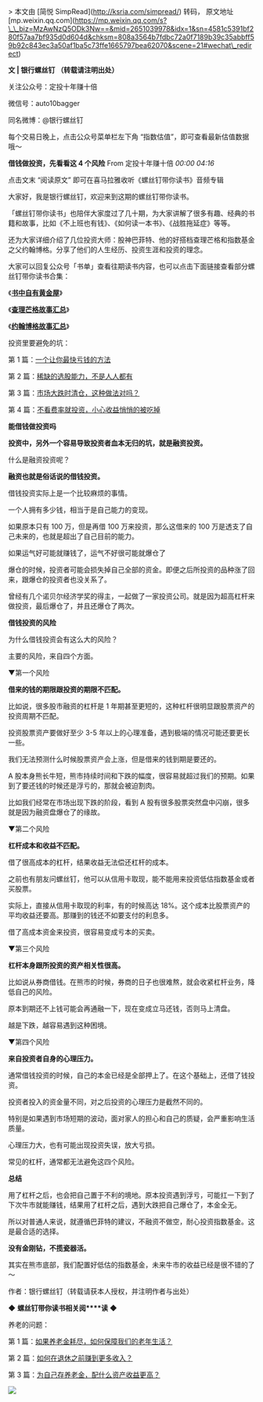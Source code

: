 \> 本文由 \[简悦 SimpRead\](http://ksria.com/simpread/) 转码， 原文地址 \[mp.weixin.qq.com\](https://mp.weixin.qq.com/s?\_\_biz=MzAwNzQ5ODk3Nw==&mid=2651039978&idx=1&sn=4581c5391bf280f57aa7bf935d0d604d&chksm=808a3564b7fdbc72a0f7189b39c35abbff59b92c843ec3a50af1ba5c73ffe1665797bea62070&scene=21#wechat\_redirect)

 **文 | 银行螺丝钉 （转载请注明出处）**

关注公众号：定投十年赚十倍

微信号：auto10bagger

同名微博：@银行螺丝钉  

每个交易日晚上，点击公众号菜单栏左下角 “指数估值”，即可查看最新估值数据哦～

**借钱做投资，先看看这 4 个风险** From 定投十年赚十倍 _00:00_ _04:16_

点击文末 “阅读原文” 即可在喜马拉雅收听《螺丝钉带你读书》音频专辑  

大家好，我是银行螺丝钉，欢迎来到这期的螺丝钉带你读书。

「螺丝钉带你读书」也陪伴大家度过了几十期，为大家讲解了很多有趣、经典的书籍和故事，比如《不上班也有钱》、《如何读一本书》、《战胜拖延症》等等。

还为大家详细介绍了几位投资大师：股神巴菲特、他的好搭档查理芒格和指数基金之父约翰博格。分享了他们的人生经历、投资生涯和投资的理念。

大家可以回复公众号「书单」查看往期读书内容，也可以点击下面链接查看部分螺丝钉带你读书合集：

《[**书中自有黄金屋**](http://mp.weixin.qq.com/s?__biz=MzAwNzQ5ODk3Nw==&mid=2651035952&idx=1&sn=b9c5a2afad856a8651f5034950f4dcac&chksm=808a04beb7fd8da80033025188a841673515aac1d0ec36e590e29d33a7a58576b362adbd958e&scene=21#wechat_redirect)》

《[**查理芒格故事汇总**](http://mp.weixin.qq.com/s?__biz=MzAwNzQ5ODk3Nw==&mid=2651036935&idx=2&sn=83f3fd9c227cee04eca26c2a52292cca&chksm=808a0089b7fd899f84c52a86fbf970b479a217ec6719f41f2763d76a105c17ffdd9243415fb4&scene=21#wechat_redirect)》

《[**约翰博格故事汇总**](http://mp.weixin.qq.com/s?__biz=MzAwNzQ5ODk3Nw==&mid=2651038207&idx=2&sn=0dc766cd2a44f8a050eda4e77caba220&chksm=808a3c71b7fdb56776a3b959d7e554001826ec2b96ea93beae6d1e80fd1df0e1d658838a9149&scene=21#wechat_redirect)》

投资里要避免的坑：

第 1 篇：[一个让你最快亏钱的方法](http://mp.weixin.qq.com/s?__biz=MzAwNzQ5ODk3Nw==&mid=2651039751&idx=1&sn=d860fbb745213fc70baf06f8e9945ff9&chksm=808a3589b7fdbc9f1dec4c90ed313f052c7368854c826960d594e9455f686500cc8a8249cddd&scene=21#wechat_redirect) 

第 2 篇：[稀缺的选股能力，不是人人都有](http://mp.weixin.qq.com/s?__biz=MzAwNzQ5ODk3Nw==&mid=2651039804&idx=1&sn=cde09aee78bd25ceaa712b30d93bc4e9&chksm=808a35b2b7fdbca4cd61508e6d8b2e3646559d6187206057a28486ff85b38a560f6bb1d20f4a&scene=21#wechat_redirect)

第 3 篇：[市场大跌时清仓，这种做法对吗？](http://mp.weixin.qq.com/s?__biz=MzAwNzQ5ODk3Nw==&mid=2651039866&idx=1&sn=caeafff864912f827d73e11d5f6b790e&chksm=808a35f4b7fdbce202d95f26c5cc55f4d2bd1d6cdfd159a9843049599c326923eb35fcc0a007&scene=21#wechat_redirect)

第 4 篇：[不看费率就投资，小心收益悄悄的被吃掉](http://mp.weixin.qq.com/s?__biz=MzAwNzQ5ODk3Nw==&mid=2651039924&idx=1&sn=286da6e4daf0a73d93d19a3dc30d40cd&chksm=808a353ab7fdbc2cecb9dde3dcfc490457777623f2c0ede96cc92615ffa45f57000d8ec9a71d&scene=21#wechat_redirect)

**能借钱做投资吗**

**投资中，另外一个容易导致投资者血本无归的坑，就是融资投资。**

什么是融资投资呢？

**融资也就是俗话说的借钱投资。**

借钱投资实际上是一个比较麻烦的事情。

一个人拥有多少钱，相当于是自己能力的变现。

如果原本只有 100 万，但是再借 100 万来投资，那么这借来的 100 万是透支了自己未来的，也就是超出了自己目前的能力。

如果运气好可能就赚钱了，运气不好很可能就爆仓了

爆仓的时候，投资者可能会损失掉自己全部的资金。即便之后所投资的品种涨了回来，跟爆仓的投资者也没关系了。

曾经有几个诺贝尔经济学奖的得主，一起做了一家投资公司。就是因为超高杠杆来做投资，最后爆仓了，并且还爆仓了两次。

**借钱投资的风险**

为什么借钱投资会有这么大的风险？

主要的风险，来自四个方面。

▼第一个风险

**借来的钱的期限跟投资的期限不匹配。**

比如说，很多股市融资的杠杆是 1 年期甚至更短的，这种杠杆很明显跟股票资产的投资周期不匹配。

投资股票资产要做好至少 3-5 年以上的心理准备，遇到极端的情况可能还要更长一些。

我们无法预测什么时候股票资产会上涨，但是借来的钱到期是要还的。

A 股本身熊长牛短，熊市持续时间和下跌的幅度，很容易就超过我们的预期。如果到了要还钱的时候还是浮亏的，那就会被迫割肉。

比如我们经常在市场出现下跌的阶段，看到 A 股有很多股票突然盘中闪崩，很多就是因为融资盘爆仓了的缘故。

▼第二个风险

**杠杆成本和收益不匹配。**

借了很高成本的杠杆，结果收益无法偿还杠杆的成本。

之前也有朋友问螺丝钉，他可以从信用卡取现，能不能用来投资低估指数基金或者买股票。

实际上，直接从信用卡取现的利率，有的时候高达 18%。这个成本比股票资产的平均收益还要高。那赚到的钱还不如要支付的利息多。

借了高成本资金来投资，很容易变成亏本的买卖。

▼第三个风险

**杠杆本身跟所投资的资产相关性很高。**

比如说从券商借钱。在熊市的时候，券商的日子也很难熬，就会收紧杠杆业务，降低自己的风险。

原本到期还不上钱可能会再通融一下，现在变成立马还钱，否则马上清盘。

越是下跌，越容易遇到这种困境。

▼第四个风险

**来自投资者自身的心理压力。**

通常借钱投资的时候，自己的本金已经是全部押上了。在这个基础上，还借了钱投资。

投资者投入的资金量不同，对之后投资的心理压力是截然不同的。

特别是如果遇到市场短期的波动，面对家人的担心和自己的质疑，会严重影响生活质量。

心理压力大，也有可能出现投资失误，放大亏损。

常见的杠杆，通常都无法避免这四个风险。

**总结**

用了杠杆之后，也会把自己置于不利的境地。原本投资遇到浮亏，可能扛一下到了下次牛市就能赚钱，结果用了杠杆之后，遇到大跌把自己爆仓了，本金全无。

所以对普通人来说，就遵循巴菲特的建议，不融资不做空，耐心投资指数基金。这是最合适的选择。

**没有金刚钻，不揽瓷器活。**

其实在熊市底部，我们配置好低估的指数基金，未来牛市的收益已经是很不错的了～

作者：银行螺丝钉（转载请获本人授权，并注明作者与出处）

**◆** **螺丝钉带你读书相关阅****读 ◆**

养老的问题：

第 1 篇：[如果养老金耗尽，如何保障我们的老年生活？](http://mp.weixin.qq.com/s?__biz=MzAwNzQ5ODk3Nw==&mid=2651038934&idx=1&sn=26335addd3ffd8db786c148aa1cace12&chksm=808a3958b7fdb04e7b2c5d272837e6af5c322102f68cc67522336453f3252b6973bf96e99ff2&scene=21#wechat_redirect)

第 2 篇：[如何在退休之前赚到更多收入？](http://mp.weixin.qq.com/s?__biz=MzAwNzQ5ODk3Nw==&mid=2651038992&idx=1&sn=5440c6d20ec471be93c0b1d6097a73c3&chksm=808a389eb7fdb188b442c8e397e4a4ea03697caea84257d8d91c3e91a4ae882b2a59aeabb0df&scene=21#wechat_redirect)

第 3 篇：[为自己存养老金，配什么资产收益更高？](http://mp.weixin.qq.com/s?__biz=MzAwNzQ5ODk3Nw==&mid=2651039052&idx=1&sn=ded669155a1beff3d3edac16a98eee14&chksm=808a38c2b7fdb1d4b23f525fcf95d94adb1fe410ac51498a1589e66a9b2a5d441675329f47c0&scene=21#wechat_redirect)

![](https://mmbiz.qpic.cn/mmbiz_png/7Fr1q82yL0grL2JdxD4cxpycr95oaaLsjBB6VPj17BGVTFoPjwhH7qwkGERg7PaL25FryAyDBTzJj6wZAoexAQ/640?wx_fmt=png)